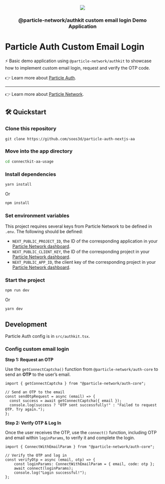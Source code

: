 <div align="center">
  <a href="https://particle.network/">
    <img src="https://i.imgur.com/xmdzXU4.png" />
  </a>
  <h3>
 @particle-network/authkit custom email login Demo Application 
  </h3>
</div>

# Particle Auth Custom Email Login

⚡️ Basic demo application using `@particle-network/authkit` to showcase how to implement custom email login, request and verify the OTP code.


👉 Learn more about [Particle Auth](https://developers.particle.network/api-reference/auth/desktop-sdks/web).

***

👉 Learn more about [Particle Network](https://particle.network).

## 🛠️ Quickstart

### Clone this repository
```
git clone https://github.com/soos3d/particle-auth-nextjs-aa
```

### Move into the app directory

```sh
cd connectkit-aa-usage
```

### Install dependencies

```sh
yarn install
```

Or

```sh
npm install
```

### Set environment variables
This project requires several keys from Particle Network to be defined in `.env`. The following should be defined:
- `NEXT_PUBLIC_PROJECT_ID`, the ID of the corresponding application in your [Particle Network dashboard](https://dashboard.particle.network/#/applications).
- `NEXT_PUBLIC_CLIENT_KEY`, the ID of the corresponding project in your [Particle Network dashboard](https://dashboard.particle.network/#/applications).
- `NEXT_PUBLIC_APP_ID`, the client key of the corresponding project in your [Particle Network dashboard](https://dashboard.particle.network/#/applications).

### Start the project
```sh
npm run dev
```

Or

```sh
yarn dev
```

## Development

Particle Auth config is in `src/authkit.tsx`. 

### Config custom email login

**Step 1: Request an OTP**

Use the `getConnectCaptcha()` function from `@particle-network/auth-core` to send an **OTP** to the user’s email.

```tsx page.tsx
import { getConnectCaptcha } from "@particle-network/auth-core";

// Send an OTP to the email
const sendOtpRequest = async (email) => {
  const success = await getConnectCaptcha({ email });
  console.log(success ? "OTP sent successfully!" : "Failed to request OTP. Try again.");
};
```

**Step 2: Verify OTP & Log In**

Once the user receives the OTP, use the `connect()` function, including OTP and email within `loginParams`, to verify it and complete the login.

```tsx page.tsx
import { ConnectWithEmailParam } from "@particle-network/auth-core";

// Verify the OTP and log in
const verifyOtp = async (email, otp) => {
    const loginParams: ConnectWithEmailParam = { email, code: otp };
    await connect(loginParams);
    console.log("Login successful!");
};
```
